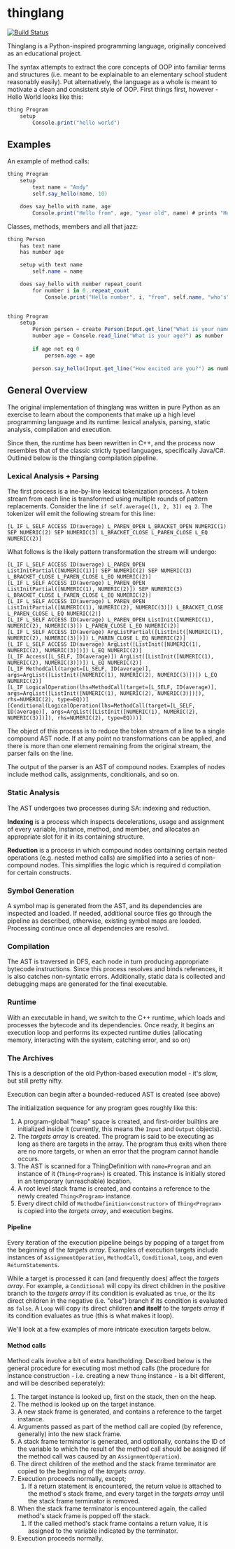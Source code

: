 # thinglang
[![Build Status](https://travis-ci.org/ytanay/thinglang.svg?branch=master)](https://travis-ci.org/ytanay/thinglang)

Thinglang is a Python-inspired programming language, originally conceived as an educational project.

The syntax attempts to extract the core concepts of OOP into familiar terms and structures (i.e. meant to be explainable to an elementary school student reasonably easily). Put alternatively, the language as a whole is meant to motivate a clean  and consistent style of OOP. First things first, however - Hello World looks like this:
```cs
thing Program
    setup
        Console.print("hello world")
```

## Examples
An example of method calls:
```cs
thing Program
    setup 
        text name = "Andy"
        self.say_hello(name, 10)

    does say_hello with name, age
        Console.print("Hello from", age, "year old", name) # prints "Hello from 10 year old Andy"
```

Classes, methods, members and all that jazz:
```cs
thing Person
    has text name
    has number age

    setup with text name
        self.name = name

    does say_hello with number repeat_count
        for number i in 0..repeat_count
            Console.print("Hello number", i, "from", self.name, "who's", self.age, "years old and is always excited to get some coding done.")
            

thing Program
    setup
        Person person = create Person(Input.get_line("What is your name?"))
        number age = Console.read_line("What is your age?") as number
    
        if age not eq 0
            person.age = age
    
        person.say_hello(Input.get_line("How excited are you?") as number)
```

## General Overview
The original implementation of thinglang was written in pure Python as an exercise to learn about the components that make up a high level programming language and its runtime: lexical analysis, parsing, static analysis, compilation and execution. 

Since then, the runtime has been rewritten in C++, and the process now resembles that of the classic strictly typed languages, specifically Java/C#. Outlined below is the thinglang compilation pipeline. 

### Lexical Analysis + Parsing
The first process is a ine-by-line lexical tokenization process. A token stream from each line is transformed using multiple rounds of pattern replacements. Consider the line `if self.average([1, 2, 3]) eq 2`. The tokenizer will emit the following stream for this line: 
```
[L_IF L_SELF ACCESS ID(average) L_PAREN_OPEN L_BRACKET_OPEN NUMERIC(1) SEP NUMERIC(2) SEP NUMERIC(3) L_BRACKET_CLOSE L_PAREN_CLOSE L_EQ NUMERIC(2)]
```

What follows is the likely pattern transformation the stream will undergo:

```
[L_IF L_SELF ACCESS ID(average) L_PAREN_OPEN ListInitPartial([NUMERIC(1)]) SEP NUMERIC(2) SEP NUMERIC(3) L_BRACKET_CLOSE L_PAREN_CLOSE L_EQ NUMERIC(2)]
[L_IF L_SELF ACCESS ID(average) L_PAREN_OPEN ListInitPartial([NUMERIC(1), NUMERIC(2)]) SEP NUMERIC(3) L_BRACKET_CLOSE L_PAREN_CLOSE L_EQ NUMERIC(2)]
[L_IF L_SELF ACCESS ID(average) L_PAREN_OPEN ListInitPartial([NUMERIC(1), NUMERIC(2), NUMERIC(3)]) L_BRACKET_CLOSE L_PAREN_CLOSE L_EQ NUMERIC(2)]
[L_IF L_SELF ACCESS ID(average) L_PAREN_OPEN ListInit([NUMERIC(1), NUMERIC(2), NUMERIC(3)]) L_PAREN_CLOSE L_EQ NUMERIC(2)]
[L_IF L_SELF ACCESS ID(average) ArgListPartial([ListInit([NUMERIC(1), NUMERIC(2), NUMERIC(3)])]) L_PAREN_CLOSE L_EQ NUMERIC(2)]
[L_IF L_SELF ACCESS ID(average) ArgList([ListInit([NUMERIC(1), NUMERIC(2), NUMERIC(3)])]) L_EQ NUMERIC(2)]
[L_IF Access([L_SELF, ID(average)]) ArgList([ListInit([NUMERIC(1), NUMERIC(2), NUMERIC(3)])]) L_EQ NUMERIC(2)]
[L_IF MethodCall(target=[L_SELF, ID(average)], args=ArgList([ListInit([NUMERIC(1), NUMERIC(2), NUMERIC(3)])]) L_EQ NUMERIC(2)]
[L_IF LogicalOperation(lhs=MethodCall(target=[L_SELF, ID(average)], args=ArgList([ListInit([NUMERIC(1), NUMERIC(2), NUMERIC(3)])]), rhs=NUMERIC(2), type=EQ))]
[Conditional(LogicalOperation(lhs=MethodCall(target=[L_SELF, ID(average)], args=ArgList([ListInit([NUMERIC(1), NUMERIC(2), NUMERIC(3)])]), rhs=NUMERIC(2), type=EQ)))]
```

The object of this process is to reduce the token stream of a line to a single compound AST node. If at any point no transformations can be applied, and there is more than one element remaining from the original stream, the parser fails on the line. 

The output of the parser is an AST of compound nodes. Examples of nodes include method calls, assignments, conditionals, and so on. 


### Static Analysis
The AST undergoes two processes during SA: indexing and reduction. 

**Indexing** is a process which inspects decelerations, usage and assignment of every variable, instance, method, and member, and allocates an appropriate slot for it in its containing structure.


**Reduction** is a process in which compound nodes containing certain nested operations (e.g. nested method calls) are simplified into a series of non-compound nodes. This simplifies the logic which is required d compilation for certain constructs. 

### Symbol Generation 
A symbol map is generated from the AST, and its dependencies are inspected and loaded. If needed, additional source files go through the pipeline as described, otherwise, existing symbol maps are loaded. Processing continue once all dependencies are resolvd.

### Compilation 
The AST is traversed in DFS, each node in turn producing appropriate bytecode instructions. Since this process resolves and binds references, it is also catches non-syntatic errors. Additionally, static data is collected and debugging maps are generated for the final executable.

### Runtime 
With an executable in hand, we switch to the C++ runtime, which loads and processes the bytecode and its dependencies. Once ready, it begins an execution loop and performs its expected runtime duties (allocating memory, interacting with the system, catching error, and so on) 

### The Archives 

This is a description of the old Python-based execution model - it's slow, but still pretty nifty. 

Execution can begin after a bounded-reduced AST is created (see above)

The initialization sequence for any program goes roughly like this:
1. A program-global "heap" space is created, and first-order builtins are initialized inside it (currently, this means the `Input` and `Output` objects).
2. The *targets array* is created. The program is said to be executing as long as there are targets in the array. The program thus exits when there are no more targets, or when an error that the program cannot handle occurs.
3. The AST is scanned for a ThingDefinition with `name=Program` and an instance of it (`Thing<Program>`) is created. This instance is initially stored in an temporary (unreachable) location.
4. A root level stack frame is created, and contains a reference to the newly created `Thing<Program>` instance.
5. Every direct child of `MethodDefinition<constructor>` of `Thing<Program>` is copied into the *targets array*, and execution begins.

#### Pipeline
Every iteration of the execution pipeline beings by popping of a target from the beginning of the *targets array*. Examples of execution targets include instances of `AssignmentOperation`, `MethodCall`, `Conditional`, `Loop`, and even `ReturnStatement`s.

While a target is processed it can (and frequently does) affect the *targets array*. For example, a `Conditional` will copy its direct children in the positive branch to the *targets array* if its condition is evaluated as `true`, or the its direct children in the negative (i.e. "else") branch if its condition is evaluated as `false`. A `Loop` will copy its direct children **and itself** to the *targets array* if its condition evaluates as true (this is what makes it loop).

We'll look at a few examples of more intricate execution targets below.

#### Method calls
Method calls involve a bit of extra handholding. Described below is the general procedure for executing most method calls (the procedure for instance construction - i.e. creating a new `Thing` instance - is a bit different, and will be described seperately):

1. The target instance is looked up, first on the stack, then on the heap.
2. The method is looked up on the target instance.
3. A new stack frame is generated, and contains a reference to the target instance.
4. Arguments passed as part of the method call are copied (by reference, generally) into the new stack frame.
5. A stack frame terminator is generated, and optionally, contains the ID of the variable to which the result of the method call should be assigned (if the method call was caused by an `AssignmentOperation`).
6. The direct children of the method and the stack frame terminator are copied to the beginning of the *targets array*.
7. Execution proceeds normally, except;
    1. If a return statement is encountered, the return value is attached to the method's stack frame, and every target in the *targets array* until the stack frame terminator is removed.
8. When the stack frame terminator is encountered again, the called method's stack frame is popped off the stack.
    1. If the called method's stack frame contains a return value, it is assigned to the variable indicated by the terminator.
9. Execution proceeds normally.
